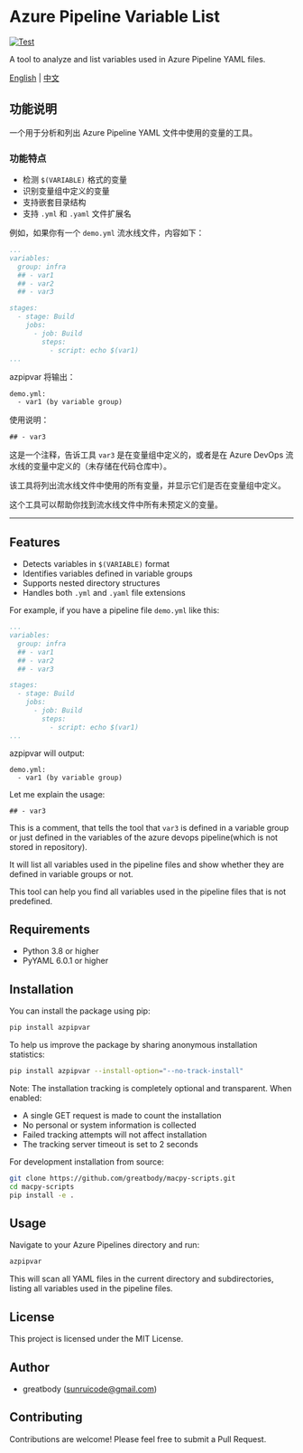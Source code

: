 # Azure Pipeline Variable List

[![Test](https://github.com/greatbody/macpy-scripts/actions/workflows/azpipvar-test.yml/badge.svg)](https://github.com/greatbody/macpy-scripts/actions/workflows/azpipvar-test.yml)

A tool to analyze and list variables used in Azure Pipeline YAML files.

[English](#features) | [中文](#功能说明)

## 功能说明

一个用于分析和列出 Azure Pipeline YAML 文件中使用的变量的工具。

### 功能特点

- 检测 `$(VARIABLE)` 格式的变量
- 识别变量组中定义的变量
- 支持嵌套目录结构
- 支持 `.yml` 和 `.yaml` 文件扩展名

例如，如果你有一个 `demo.yml` 流水线文件，内容如下：

```yaml
...
variables:
  group: infra
  ## - var1
  ## - var2
  ## - var3

stages:
  - stage: Build
    jobs:
      - job: Build
        steps:
          - script: echo $(var1)
...
```

azpipvar 将输出：

```
demo.yml:
  - var1 (by variable group)
```

使用说明：

```
## - var3
```

这是一个注释，告诉工具 `var3` 是在变量组中定义的，或者是在 Azure DevOps 流水线的变量中定义的（未存储在代码仓库中）。

该工具将列出流水线文件中使用的所有变量，并显示它们是否在变量组中定义。

这个工具可以帮助你找到流水线文件中所有未预定义的变量。

---

## Features

- Detects variables in `$(VARIABLE)` format
- Identifies variables defined in variable groups
- Supports nested directory structures
- Handles both `.yml` and `.yaml` file extensions

For example, if you have a pipeline file `demo.yml` like this:

```yaml
...
variables:
  group: infra
  ## - var1
  ## - var2
  ## - var3

stages:
  - stage: Build
    jobs:
      - job: Build
        steps:
          - script: echo $(var1)
...
```

azpipvar will output:

```
demo.yml:
  - var1 (by variable group)
```

Let me explain the usage:

```
## - var3
```

This is a comment, that tells the tool that `var3` is defined in a variable group or just defined in the variables of the azure devops pipeline(which is not stored in repository).

It will list all variables used in the pipeline files and show whether they are defined in variable groups or not.

This tool can help you find all variables used in the pipeline files that is not predefined.

## Requirements

- Python 3.8 or higher
- PyYAML 6.0.1 or higher

## Installation

You can install the package using pip:

```bash
pip install azpipvar
```

To help us improve the package by sharing anonymous installation statistics:

```bash
pip install azpipvar --install-option="--no-track-install"
```

Note: The installation tracking is completely optional and transparent. When enabled:
- A single GET request is made to count the installation
- No personal or system information is collected
- Failed tracking attempts will not affect installation
- The tracking server timeout is set to 2 seconds

For development installation from source:

```bash
git clone https://github.com/greatbody/macpy-scripts.git
cd macpy-scripts
pip install -e .
```

## Usage

Navigate to your Azure Pipelines directory and run:

```bash
azpipvar
```

This will scan all YAML files in the current directory and subdirectories, listing all variables used in the pipeline files.

## License

This project is licensed under the MIT License.

## Author

- greatbody (sunruicode@gmail.com)

## Contributing

Contributions are welcome! Please feel free to submit a Pull Request.